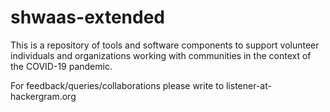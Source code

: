# shwaas-extended

This is a repository of tools and software components to support volunteer individuals and organizations working with communities in the context of the COVID-19 pandemic. 

For feedback/queries/collaborations please write to listener-at-hackergram.org

